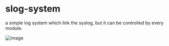 # slog-system
a simple log system which link the syslog, but it can be controlled by every module.

![image](https://github.com/pakydu/slog-system/assets/9673310/a1a476a3-a33c-4329-b31c-106a45957fe7)

